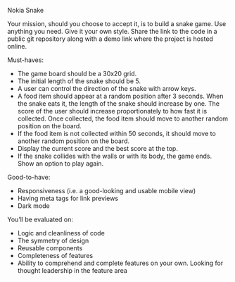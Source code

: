 Nokia Snake

Your mission, should you choose to accept it, is to build a snake game. Use anything you need. Give it your own style. Share the link to the code in a public git repository along with a demo link where the project is hosted online.

Must-haves:

- The game board should be a 30x20 grid.
- The initial length of the snake should be 5.
- A user can control the direction of the snake with arrow keys.
- A food item should appear at a random position after 3 seconds. When the snake eats it, the length of the snake should increase by one. The score of the user should increase proportionately to how fast it is collected. Once collected, the food item should move to another random position on the board.
- If the food item is not collected within 50 seconds, it should move to another random position on the board.
- Display the current score and the best score at the top.
- If the snake collides with the walls or with its body, the game ends. Show an option to play again.

Good-to-have:

- Responsiveness (i.e. a good-looking and usable mobile view)
- Having meta tags for link previews
- Dark mode

You’ll be evaluated on:

- Logic and cleanliness of code
- The symmetry of design
- Reusable components
- Completeness of features
- Ability to comprehend and complete features on your own. Looking for thought leadership in the feature area
